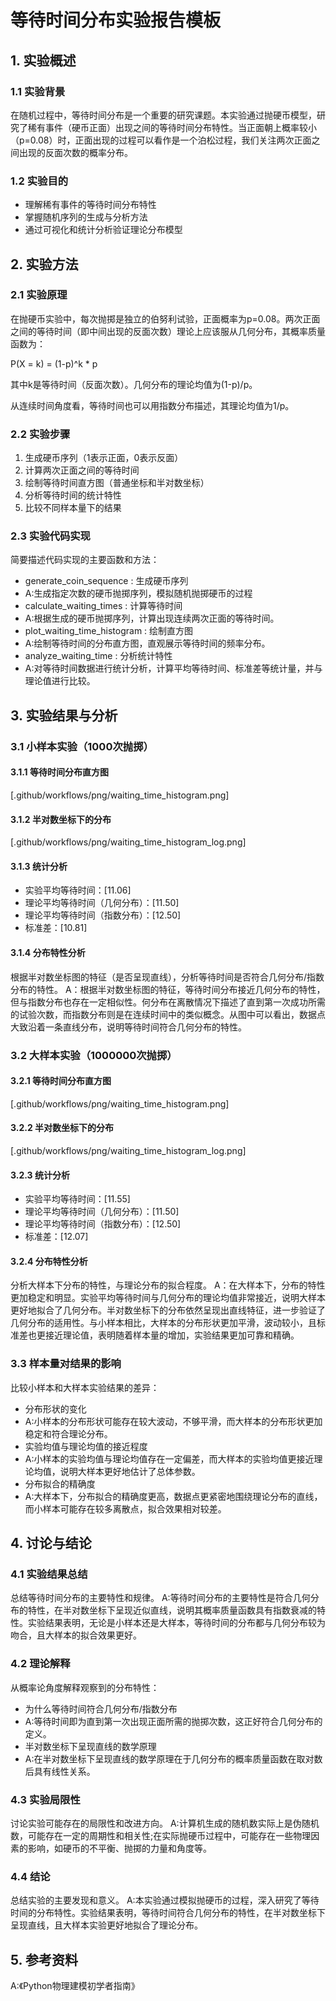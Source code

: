 # 等待时间分布实验报告模板
## 1. 实验概述
### 1.1 实验背景
在随机过程中，等待时间分布是一个重要的研究课题。本实验通过抛硬币模型，研究了稀有事件（硬币正面）出现之间的等待时间分布特性。当正面朝上概率较小（p=0.08）时，正面出现的过程可以看作是一个泊松过程，我们关注两次正面之间出现的反面次数的概率分布。

### 1.2 实验目的
- 理解稀有事件的等待时间分布特性
- 掌握随机序列的生成与分析方法
- 通过可视化和统计分析验证理论分布模型
## 2. 实验方法
### 2.1 实验原理
在抛硬币实验中，每次抛掷是独立的伯努利试验，正面概率为p=0.08。两次正面之间的等待时间（即中间出现的反面次数）理论上应该服从几何分布，其概率质量函数为：

P(X = k) = (1-p)^k * p

其中k是等待时间（反面次数）。几何分布的理论均值为(1-p)/p。

从连续时间角度看，等待时间也可以用指数分布描述，其理论均值为1/p。

### 2.2 实验步骤
1. 生成硬币序列（1表示正面，0表示反面）
2. 计算两次正面之间的等待时间
3. 绘制等待时间直方图（普通坐标和半对数坐标）
4. 分析等待时间的统计特性
5. 比较不同样本量下的结果
### 2.3 实验代码实现
简要描述代码实现的主要函数和方法：

- generate_coin_sequence : 生成硬币序列
- A:生成指定次数的硬币抛掷序列，模拟随机抛掷硬币的过程
- calculate_waiting_times : 计算等待时间
- A:根据生成的硬币抛掷序列，计算出现连续两次正面的等待时间。
- plot_waiting_time_histogram : 绘制直方图
- A:绘制等待时间的分布直方图，直观展示等待时间的频率分布。
- analyze_waiting_time : 分析统计特性
- A:对等待时间数据进行统计分析，计算平均等待时间、标准差等统计量，并与理论值进行比较。
## 3. 实验结果与分析
### 3.1 小样本实验（1000次抛掷） 
#### 3.1.1 等待时间分布直方图
[.github/workflows/png/waiting_time_histogram.png]
#### 3.1.2 半对数坐标下的分布
[.github/workflows/png/waiting_time_histogram_log.png]
 #### 3.1.3 统计分析
- 实验平均等待时间：[11.06]
- 理论平均等待时间（几何分布）：[11.50]
- 理论平均等待时间（指数分布）：[12.50]
- 标准差：[10.81] 
#### 3.1.4 分布特性分析
根据半对数坐标图的特征（是否呈现直线），分析等待时间是否符合几何分布/指数分布的特性。
A：根据半对数坐标图的特征，等待时间分布接近几何分布的特性，但与指数分布也存在一定相似性。何分布在离散情况下描述了直到第一次成功所需的试验次数，而指数分布则是在连续时间中的类似概念。从图中可以看出，数据点大致沿着一条直线分布，说明等待时间符合几何分布的特性。
### 3.2 大样本实验（1000000次抛掷） 
#### 3.2.1 等待时间分布直方图
[.github/workflows/png/waiting_time_histogram.png]
#### 3.2.2 半对数坐标下的分布
[.github/workflows/png/waiting_time_histogram_log.png]
#### 3.2.3 统计分析
- 实验平均等待时间：[11.55]
- 理论平均等待时间（几何分布）：[11.50]
- 理论平均等待时间（指数分布）：[12.50]
- 标准差：[12.07] 
#### 3.2.4 分布特性分析
分析大样本下分布的特性，与理论分布的拟合程度。
A：在大样本下，分布的特性更加稳定和明显。实验平均等待时间与几何分布的理论均值非常接近，说明大样本更好地拟合了几何分布。半对数坐标下的分布依然呈现出直线特征，进一步验证了几何分布的适用性。与小样本相比，大样本的分布形状更加平滑，波动较小，且标准差也更接近理论值，表明随着样本量的增加，实验结果更加可靠和精确。
### 3.3 样本量对结果的影响
比较小样本和大样本实验结果的差异：

- 分布形状的变化
- A:小样本的分布形状可能存在较大波动，不够平滑，而大样本的分布形状更加稳定和符合理论分布。
- 实验均值与理论均值的接近程度
- A:小样本的实验均值与理论均值存在一定偏差，而大样本的实验均值更接近理论均值，说明大样本更好地估计了总体参数。
- 分布拟合的精确度
- A:大样本下，分布拟合的精确度更高，数据点更紧密地围绕理论分布的直线，而小样本可能存在较多离散点，拟合效果相对较差。
## 4. 讨论与结论
### 4.1 实验结果总结
总结等待时间分布的主要特性和规律。
A:等待时间分布的主要特性是符合几何分布的特性，在半对数坐标下呈现近似直线，说明其概率质量函数具有指数衰减的特性。实验结果表明，无论是小样本还是大样本，等待时间的分布都与几何分布较为吻合，且大样本的拟合效果更好。
### 4.2 理论解释
从概率论角度解释观察到的分布特性：
- 为什么等待时间符合几何分布/指数分布
- A:等待时间即为直到第一次出现正面所需的抛掷次数，这正好符合几何分布的定义。
- 半对数坐标下呈现直线的数学原理
- A:在半对数坐标下呈现直线的数学原理在于几何分布的概率质量函数在取对数后具有线性关系。
### 4.3 实验局限性
讨论实验可能存在的局限性和改进方向。
A:计算机生成的随机数实际上是伪随机数，可能存在一定的周期性和相关性;在实际抛硬币过程中，可能存在一些物理因素的影响，如硬币的不平衡、抛掷的力量和角度等。
### 4.4 结论
总结实验的主要发现和意义。
A:本实验通过模拟抛硬币的过程，深入研究了等待时间的分布特性。实验结果表明，等待时间符合几何分布的特性，在半对数坐标下呈现直线，且大样本实验更好地拟合了理论分布。
## 5. 参考资料
A:《Python物理建模初学者指南》
